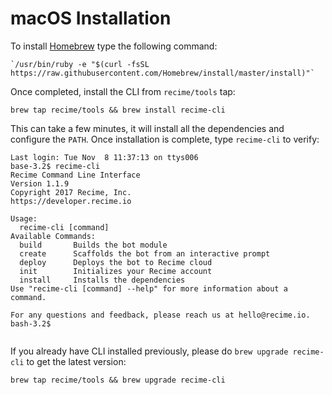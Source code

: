 # macOS Installation

To install [Homebrew](http://brew.sh/) type the following command:

```
`/usr/bin/ruby -e "$(curl -fsSL https://raw.githubusercontent.com/Homebrew/install/master/install)"`
```

Once completed, install the CLI from `recime/tools` tap:

```
brew tap recime/tools && brew install recime-cli

```

This can take a few minutes, it will install all the dependencies and configure the `PATH`. Once installation is complete, type `recime-cli` to verify:

```
Last login: Tue Nov  8 11:37:13 on ttys006
base-3.2$ recime-cli
Recime Command Line Interface
Version 1.1.9
Copyright 2017 Recime, Inc.
https://developer.recime.io

Usage:
  recime-cli [command]
Available Commands:
  build       Builds the bot module
  create      Scaffolds the bot from an interactive prompt
  deploy      Deploys the bot to Recime cloud
  init        Initializes your Recime account
  install     Installs the dependencies
Use "recime-cli [command] --help" for more information about a command.

For any questions and feedback, please reach us at hello@recime.io.
bash-3.2$


```

If you already have CLI installed previously, please do `brew upgrade recime-cli` to get the latest version:

```
brew tap recime/tools && brew upgrade recime-cli

```
